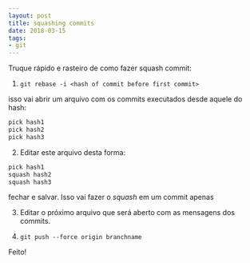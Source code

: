 ```yaml
---
layout: post
title: squashing commits
date: 2018-03-15
tags:
- git
---
```



Truque rápido e rasteiro de como fazer squash commit:

1. `git rebase -i <hash of commit before first commit>`

isso vai abrir um arquivo com os commits executados desde aquele do hash:

```txt
pick hash1
pick hash2
pick hash3
```

2. Editar este arquivo desta forma:

```txt
pick hash1
squash hash2
squash hash3
```

fechar e salvar. Isso vai fazer o *squash* em um commit apenas

3. Editar o próximo arquivo que será aberto com as mensagens dos commits.

4. `git push --force origin branchname`

Feito!
